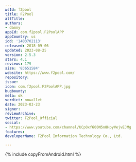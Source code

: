 ```yaml
---
wsId: f2pool
title: F2Pool
altTitle: 
authors:
- danny
appId: com.f2pool.F2PoolAPP
appCountry: us
idd: '1403702113'
released: 2018-09-06
updated: 2023-08-25
version: 2.5.3
stars: 4.1
reviews: 179
size: '83651584'
website: https://www.f2pool.com/
repository: 
issue: 
icon: com.f2pool.F2PoolAPP.jpg
bugbounty: 
meta: ok
verdict: nowallet
date: 2023-03-23
signer: 
reviewArchive: 
twitter: F2Pool_Official
social:
- https://www.youtube.com/channel/UCpOxf600N5n8HpyVejvEJMg
features: 
developerName: F2Pool Information Technology Co., Ltd.

---
```


{% include copyFromAndroid.html %}

